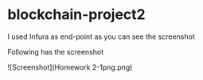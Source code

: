 # blockchain-project2

I used Infura as end-point as you can see the screenshot

Following has the screenshot

![Screenshot](Homework 2-1png.png) 
